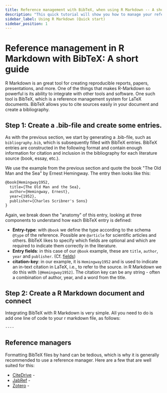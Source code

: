 ```yaml
---
title: Reference management with BibTeX, when using R Markdown -- A short guide
description: "This quick tutorial will show you how to manage your references using BibTeX. BibTeX is a reference management software that allows you to store and organize your references in a simple, easy-to-use format."
sidebar_label: Using R Markdown (Quick start)
sidebar_position: 1
---
```


# Reference management in R Markdown with BibTeX: A short guide

R Markdown is an great tool for creating reproducible reports, papers, presentations, and more. One of the things that makes R-Markdown so powerful is its ability to integrate with other tools and software. One such tool is BibTeX, which is a reference management system for LaTeX documents. BibTeX allows you to cite sources easily in your document and create a bibliography.



## Step 1: Create a .bib-file and create some entries.

As with the previous section, we start by generating a .bib-file, such as `bibliography.bib`, which is subsequently filled with BibTeX entries.
BibTeX entries are constructed in the following format and contain enough information for citation and inclusion in the bibliography for each literature source (book, essay, etc.).

We use the example from the previous section and quote the book "The Old Man and the Sea" by Ernest Hemingway. The entry then looks like this:

```latex
@book{Hemingway1952,
  title={The Old Man and the Sea},
  author={Hemingway, Ernest},
  year={1952},
  publisher={Charles Scribner's Sons}
}
```

Again, we break down the "anatomy" of this entry, looking at three components to understand how each BibTeX entry is defined:

* **Entry-type**: with `@book` we define the type according to the schema `@type` of the reference. Possible are `@article` for scientific articles and others. BibTeX likes to specify which fields are optional and which are required to indicate them correctly in the literature.
* **Entry fields**: in this case of our `@book` example, these are `title`, `author`, `year` and `publisher`. (Cf. [fields](./fields))
* **citation-key**: in our example, it is `Hemingway1952` and is used to indicate an in-text citation in LaTeX, i.e., to refer to the source. in R Markdown we do this with `[@Hemingway1952]`. The citation key can be any string - often a combination of author, year, and a word from the title.



## Step 2: Create a R Markdown document and connect

Integrating BibTeX with R Markdown is very simple. All you need to do is add one line of code to your r markdown file, as follows:

```md
----
```


## Reference managers

Formatting BibTeX files by hand can be tedious, which is why it is generally recommended to use a reference manager. Here are a few that are well suited for this:

* [CiteDrive](https://www.citedrive.com/) -
* [JabRef](https://www.jabref.org/) -
* [Zotero](https://www.zotero.org/) -
